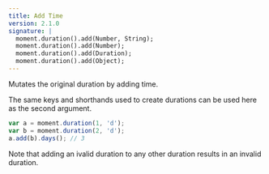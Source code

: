 ```yaml
---
title: Add Time
version: 2.1.0
signature: |
  moment.duration().add(Number, String);
  moment.duration().add(Number);
  moment.duration().add(Duration);
  moment.duration().add(Object);
---
```



Mutates the original duration by adding time.

The same keys and shorthands used to create durations can be used here as the second argument.


```javascript
var a = moment.duration(1, 'd');
var b = moment.duration(2, 'd');
a.add(b).days(); // 3
```

Note that adding an ivalid duration to any other duration results in an invalid
duration.
